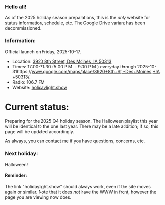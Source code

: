 ### Hello all!

As of the 2025 holiday season preparations, this is the *only* website for status information, schedule, etc. The Google Drive variant has been decommissioned.

### Information:

Official launch on Friday, 2025-10-17.
- Location: [3920 8th Street, Des Moines, IA 50313](https://www.google.com/maps/place/3920+8th+St,+Des+Moines,+IA+50313/)
- Times: 17:00-21:30 (5:00 P.M. - 9:00 P.M.) everyday through 2025-10-31https://www.google.com/maps/place/3920+8th+St,+Des+Moines,+IA+50313/.
- Radio: 106.7 FM
- Website: [holidaylight.show](https://holidaylight.show/)

# Current status:

Preparing for the 2025 Q4 holiday season. The Halloween playlist this year will be identical to the one last year. There may be a late addition; if so, this page will be updated accordingly.

As always, you can [contact me](https://r.ageek.us/mnbWuX) if you have questions, concerns, etc.


### Next holiday:

Halloween!


#### Reminder:

The link "holidaylight.show" should always work, even if the site moves again or similar. Note that it does *not* have the WWW in front, however the page you are viewing now does.
